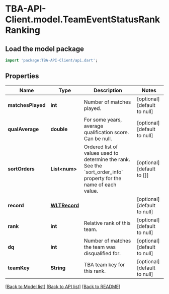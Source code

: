 # TBA-API-Client.model.TeamEventStatusRankRanking

## Load the model package
```dart
import 'package:TBA-API-Client/api.dart';
```

## Properties
Name | Type | Description | Notes
------------ | ------------- | ------------- | -------------
**matchesPlayed** | **int** | Number of matches played. | [optional] [default to null]
**qualAverage** | **double** | For some years, average qualification score. Can be null. | [optional] [default to null]
**sortOrders** | **List&lt;num&gt;** | Ordered list of values used to determine the rank. See the &#x60;sort_order_info&#x60; property for the name of each value. | [optional] [default to []]
**record** | [**WLTRecord**](WLTRecord.md) |  | [optional] [default to null]
**rank** | **int** | Relative rank of this team. | [optional] [default to null]
**dq** | **int** | Number of matches the team was disqualified for. | [optional] [default to null]
**teamKey** | **String** | TBA team key for this rank. | [optional] [default to null]

[[Back to Model list]](../README.md#documentation-for-models) [[Back to API list]](../README.md#documentation-for-api-endpoints) [[Back to README]](../README.md)


